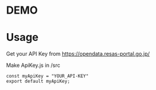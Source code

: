 # DEMO


# Usage
Get your API Key from  https://opendata.resas-portal.go.jp/

Make ApiKey.js in /src

```
const myApiKey = "YOUR_API-KEY"
export default myApiKey;
```
